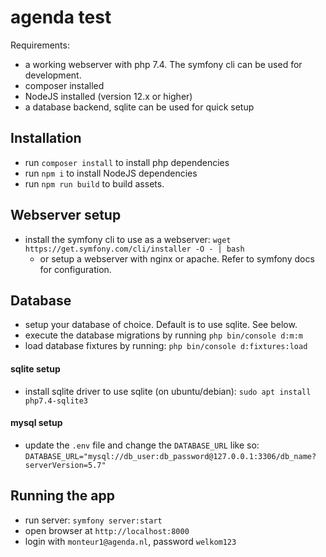 # agenda test

Requirements:
- a working webserver with php 7.4. The symfony cli can be used for development.
- composer installed
- NodeJS installed (version 12.x or higher)
- a database backend, sqlite can be used for quick setup

## Installation
- run `composer install` to install php dependencies
- run `npm i` to install NodeJS dependencies
- run `npm run build` to build assets.

## Webserver setup
- install the symfony cli to use as a webserver: `wget https://get.symfony.com/cli/installer -O - | bash`
  - or setup a webserver with nginx or apache. Refer to symfony docs for configuration. 

## Database
- setup your database of choice. Default is to use sqlite. See below.
- execute the database migrations by running `php bin/console d:m:m`
- load database fixtures by running: `php bin/console d:fixtures:load`

#### sqlite setup
- install sqlite driver to use sqlite (on ubuntu/debian): `sudo apt install php7.4-sqlite3`

#### mysql setup
- update the `.env` file and change the `DATABASE_URL` like so: `DATABASE_URL="mysql://db_user:db_password@127.0.0.1:3306/db_name?serverVersion=5.7"` 

## Running the app
- run server: `symfony server:start`
- open browser at `http://localhost:8000`
- login with `monteur1@agenda.nl`, password `welkom123`
